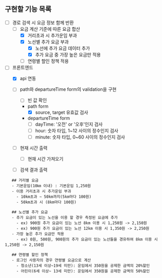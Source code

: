 ## 구현할 기능 목록
 - [ ] 경로 검색 시 요금 정보 함께 반환
    - [ ] 요금 계산 기준에 따른 요금 합산
        - [x] 거리초과 시 추가운임 부과
        - [x] 노선별 추가 요금 부과
            - [x] 노선에 추가 요금 데이터 추가
            - [x] 추가 요금 중 가장 높은 요금만 적용
        - [ ] 연령별 할인 정책 적용
- [ ] 프론트엔드
    - [x] api 연동
    - [ ] path와 departureTime form의 validation을 구현
        - [ ] 빈 값 확인
        - path form
            - [x] source, target 유효값 검사
        - departureTime form
            - [ ] dayTime: '오전' or '오후'인지 검사
            - [ ] hour: 숫자 타입, 1~12 사이의 정수인지 검사
            - [ ] minute: 숫자 타입, 0~60 사이의 정수인지 검사
    - [ ] 현재 시간 출력
        - [ ] 현재 시간 가져오기
    - [ ] 검색 결과 출력

    
```
   ## 거리별 요금 
   - 기본운임(10㎞ 이내) : 기본운임 1,250원
   - 이용 거리초과 시 추가운임 부과
     - 10km초과 ∼ 50km까지(5km마다 100원)
     - 50km초과 시 (8km마다 100원)
   
   ## 노선별 추가 요금
   - 추가 요금이 있는 노선을 이용 할 경우 측정된 요금에 추가
     - ex) 900원 추가 요금이 있는 노선 8km 이용 시 1,250원 -> 2,150원
     - ex) 900원 추가 요금이 있는 노선 12km 이용 시 1,350원 -> 2,250원
   - 가장 높은 추가 요금만 적용
     - ex) 0원, 500원, 900원의 추가 요금이 있는 노선들을 경유하여 8km 이용 시 1,250원 -> 2,150원
   
   ## 연령별 할인 정책
   - 로그인 사용자의 경우 연령별 요금으로 계산
     - 청소년(13세 이상~19세 미만): 운임에서 350원을 공제한 금액의 20%할인
     - 어린이(6세 이상~ 13세 미만): 운임에서 350원을 공제한 금액의 50%할인
```
